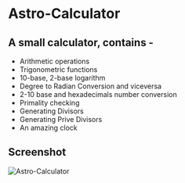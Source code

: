 # Astro-Calculator

## A small calculator, contains - 
- Arithmetic operations
- Trigonometric functions 
- 10-base, 2-base logarithm 
- Degree to Radian Conversion and viceversa 
- 2-10 base and hexadecimals number conversion 
- Primality checking 
- Generating Divisors 
- Generating Prive Divisors 
- An amazing clock 

## Screenshot
![Astro-Calculator](https://i.imgur.com/iGK7GfK.png)